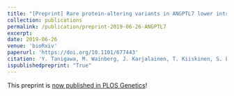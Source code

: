 ```yaml
---
title: "[Preprint] Rare protein-altering variants in ANGPTL7 lower intraocular pressure and protect against glaucoma"
collection: publications
permalink: /publication/preprint-2019-06-26-ANGPTL7
excerpt:
date: 2019-06-26
venue: 'bioRxiv'
paperurl: 'https://doi.org/10.1101/677443'
citation: 'Y. Tanigawa, M. Wainberg, J. Karjalainen, T. Kiiskinen, S. Lemmelä, J. A. Turunen, A. Palotie, FinnGen, M. J. Daly, M. A. Rivas, Rare protein-altering variants in ANGPTL7 lower intraocular pressure and protect against glaucoma. bioRxiv, 677443 (2019).'
ispublishedpreprint: "True"
---
```

<!-- ispublishedpreprint: "True" -->

This preprint is [now published in PLOS Genetics](/publication/2020-05-05-ANGPTL7)!
